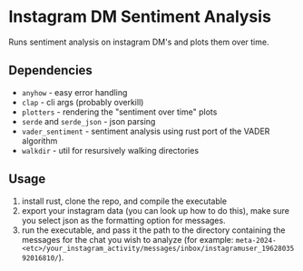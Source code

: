 # Instagram DM Sentiment Analysis

Runs sentiment analysis on instagram DM's and plots them over time.

## Dependencies

- `anyhow` - easy error handling
- `clap` - cli args (probably overkill)
- `plotters` - rendering the "sentiment over time" plots
- `serde` and `serde_json` - json parsing
- `vader_sentiment` - sentiment analysis using rust port of the VADER algorithm
- `walkdir` - util for resursively walking directories

## Usage

1. install rust, clone the repo, and compile the executable
2. export your instagram data (you can look up how to do this), make sure you select json as the formatting option for messages.
3. run the executable, and pass it the path to the directory containing the messages for the chat you wish to analyze (for example: `meta-2024-<etc>/your_instagram_activity/messages/inbox/instagramuser_1962803592016810/`).


